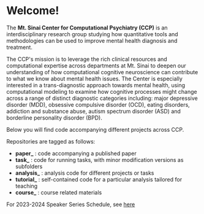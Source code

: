 # Welcome!

The **Mt. Sinai Center for Computational Psychiatry (CCP)** is an interdisciplinary research group studying how quantitative tools and methodologies can be used to improve mental health diagnosis and treatment.

The CCP's mission is to leverage the rich clinical resources and computational expertise across departments at Mt. Sinai to deepen our understanding of how computational cognitive neuroscience can contribute to what we know about mental health issues. The Center is especially interested in a trans-diagnostic approach towards mental health, using computational modeling to examine how cognitive processes might change across a range of distinct diagnostic categories including: major depressive disorder (MDD), obsessive compulsive disorder (OCD), eating disorders, addiction and substance abuse, autism spectrum disorder (ASD) and borderline personality disorder (BPD). 

Below you will find code accompanying different projects across CCP. 

Repositories are tagged as follows:
+ **paper_** : code accompanying a published paper
+ **task_** : code for running tasks, with minor modification versions as subfolders
+ **analysis_** : analysis code for different projects or tasks
+ **tutorial_** : self-contained code for a particular analysis tailored for teaching
+ **course_** : course related materials 

For 2023-2024 Speaker Series Schedule, see [here](https://center-for-computational-psychiatry.github.io/speaker_series/)
